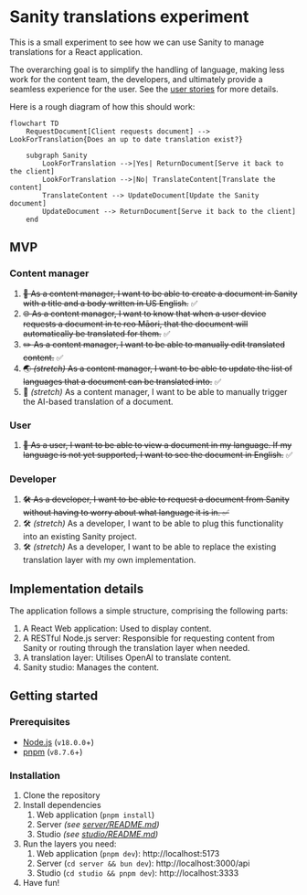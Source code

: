# Sanity translations experiment

This is a small experiment to see how we can use Sanity to manage translations for a React application.

The overarching goal is to simplify the handling of language, making less work for the content team, the developers, and ultimately provide a seamless experience for the user. See the [user stories](#mvp) for more details.

Here is a rough diagram of how this should work:

```mermaid
flowchart TD
    RequestDocument[Client requests document] --> LookForTranslation{Does an up to date translation exist?}

    subgraph Sanity
        LookForTranslation -->|Yes| ReturnDocument[Serve it back to the client]
        LookForTranslation -->|No| TranslateContent[Translate the content]
        TranslateContent --> UpdateDocument[Update the Sanity document]
        UpdateDocument --> ReturnDocument[Serve it back to the client]
    end
```

## MVP

### Content manager

1. ~~:memo: As a content manager, I want to be able to create a document in Sanity with a title and a body written in US English.~~ :white_check_mark:
1. ~~:globe_with_meridians: As a content manager, I want to know that when a user device requests a document in te reo Māori, that the document will automatically be translated for them.~~ :white_check_mark:
1. ~~:pencil2: As a content manager, I want to be able to manually edit translated content.~~ :white_check_mark:
1. ~~:earth_asia: _(stretch)_ As a content manager, I want to be able to update the list of languages that a document can be translated into.~~ :white_check_mark:
1. :robot: _(stretch)_ As a content manager, I want to be able to manually trigger the AI-based translation of a document.

### User

1. ~~:book: As a user, I want to be able to view a document in my language. If my language is not yet supported, I want to see the document in English.~~ :white_check_mark:

### Developer

1. ~~:hammer_and_wrench: As a developer, I want to be able to request a document from Sanity without having to worry about what language it is in. :white_check_mark:~~
1. :hammer_and_wrench: _(stretch)_ As a developer, I want to be able to plug this functionality into an existing Sanity project.
1. :hammer_and_wrench: _(stretch)_ As a developer, I want to be able to replace the existing translation layer with my own implementation.

## Implementation details

The application follows a simple structure, comprising the following parts:

1. A React Web application: Used to display content.
1. A RESTful Node.js server: Responsible for requesting content from Sanity or routing through the translation layer when needed.
1. A translation layer: Utilises OpenAI to translate content.
1. Sanity studio: Manages the content.

## Getting started

### Prerequisites

- [Node.js](https://nodejs.org/en/download) (`v18.0.0`+)
- [pnpm](https://pnpm.io/installation) (`v8.7.6`+)

### Installation

1. Clone the repository
1. Install dependencies
    1. Web application (`pnpm install`)
    1. Server _(see [server/README.md](./server/README.md#getting-started))_
    1. Studio _(see [studio/README.md](./studio/README.md#getting-started))_
1. Run the layers you need:
    1. Web application (`pnpm dev`): http://localhost:5173
    1. Server (`cd server && bun dev`): http://localhost:3000/api
    1. Studio (`cd studio && pnpm dev`): http://localhost:3333
1. Have fun!

